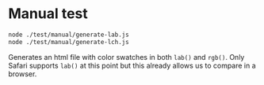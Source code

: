 # Manual test

```sh
node ./test/manual/generate-lab.js
node ./test/manual/generate-lch.js
```

Generates an html file with color swatches in both `lab()` and `rgb()`.
Only Safari supports `lab()` at this point but this already allows us to compare in a browser.
